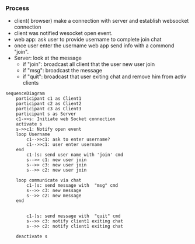 ### Process

- client( browser) make a connection with server and establish websocket connection
- client was notified wesocket open event.
- web app: ask user to provide username to complete join chat
- once user enter the username web app send info with a commond "join".
- Server: look at the message
  - if "join": broadcast all client that the user new user join
  - if "msg": broadcast the message
  - if "quit": broadcast that user exiting chat and remove him from activ clients

```mermaid
sequenceDiagram
    participant c1 as Client1
    participant c2 as Client2
    participant c3 as Client3
    participant s as Server
    c1->>s: Initiate web Socket connection
    activate s
    s->>c1: Notify open event
    loop Username
        c1-->>c1: ask to enter username?
        c1-->>c1: user enter username
    end
        c1-)s: send user name with 'join' cmd
        s-->> c1: new user join
        s-->> c3: new user join
        s-->> c2: new user join

    loop communicate via chat
        c1-)s: send message with  "msg" cmd
        s-->> c3: new message
        s-->> c2: new message
    end


        c1-)s: send message with  "quit" cmd
        s-->> c3: notify client1 exiting chat
        s-->> c2: notify client1 exiting chat

    deactivate s
```
